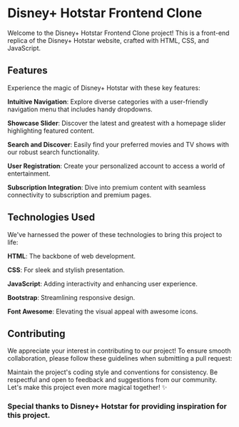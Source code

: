 # **Disney+ Hotstar Frontend Clone**

Welcome to the Disney+ Hotstar Frontend Clone project! This is a front-end replica of the Disney+ Hotstar website, crafted with HTML, CSS, and JavaScript.

## **Features**

Experience the magic of Disney+ Hotstar with these key features:

**Intuitive Navigation**: Explore diverse categories with a user-friendly navigation menu that includes handy dropdowns.

**Showcase Slider**: Discover the latest and greatest with a homepage slider highlighting featured content.

**Search and Discover**: Easily find your preferred movies and TV shows with our robust search functionality.

**User Registration**: Create your personalized account to access a world of entertainment.

**Subscription Integration**: Dive into premium content with seamless connectivity to subscription and premium pages.

## **Technologies Used**
We've harnessed the power of these technologies to bring this project to life:

**HTML**: The backbone of web development.

**CSS**: For sleek and stylish presentation.

**JavaScript**: Adding interactivity and enhancing user experience.

**Bootstrap**: Streamlining responsive design.

**Font Awesome**: Elevating the visual appeal with awesome icons.

## **Contributing**
We appreciate your interest in contributing to our project! To ensure smooth collaboration, please follow these guidelines when submitting a pull request:

Maintain the project's coding style and conventions for consistency.
Be respectful and open to feedback and suggestions from our community.
Let's make this project even more magical together! ✨

### Special thanks to Disney+ Hotstar for providing inspiration for this project.


